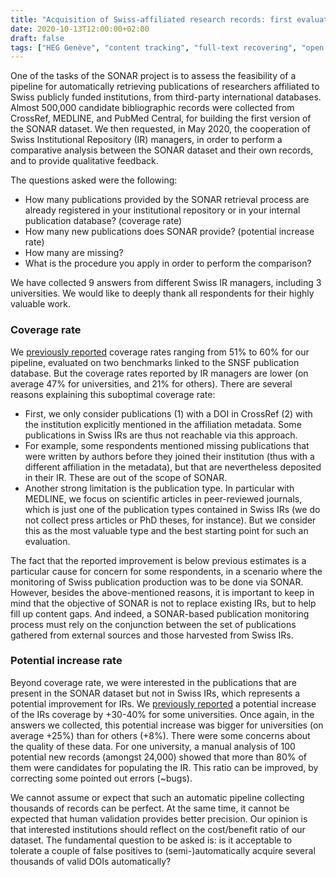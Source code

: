 ```yaml
---
title: "Acquisition of Swiss-affiliated research records: first evaluation from the field"
date: 2020-10-13T12:00:00+02:00
draft: false
tags: ["HEG Genève", "content tracking", "full-text recovering", "open access"]
---
```


One of the tasks of the SONAR project is to assess the feasibility of a pipeline for automatically retrieving publications of researchers affiliated to Swiss publicly funded institutions, from third-party international databases. Almost 500,000 candidate bibliographic records were collected from CrossRef, MEDLINE, and PubMed Central, for building the first version of the SONAR dataset. We then requested, in May 2020, the cooperation of Swiss Institutional Repository (IR) managers, in order to perform a comparative analysis between the SONAR dataset and their own records, and to provide qualitative feedback.

<!--more-->

The questions asked were the following:

* How many publications provided by the SONAR retrieval process are already registered in your institutional repository or in your internal publication database? (coverage rate)
* How many new publications does SONAR provide? (potential increase rate)
* How many are missing?
* What is the procedure you apply in order to perform the comparison?

We have collected 9 answers from different Swiss IR managers, including 3 universities. We would like to deeply thank all respondents for their highly valuable work.

### Coverage rate

We [previously reported](http://candy.hesge.ch/SONAR/SONAR%20D5.1.pdf) coverage rates ranging from 51% to 60% for our pipeline, evaluated on two benchmarks linked to the SNSF publication database. But the coverage rates reported by IR managers are lower (on average 47% for universities, and 21% for others). There are several reasons explaining this suboptimal coverage rate:

* First, we only consider publications (1) with a DOI in CrossRef (2) with the institution explicitly mentioned in the affiliation metadata. Some publications in Swiss IRs are thus not reachable via this approach.
* For example, some respondents mentioned missing publications that were written by authors before they joined their institution (thus with a different affiliation in the metadata), but that are nevertheless deposited in their IR. These are out of the scope of SONAR.
* Another strong limitation is the publication type. In particular with MEDLINE, we focus on scientific articles in peer-reviewed journals, which is just one of the publication types contained in Swiss IRs (we do not collect press articles or PhD theses, for instance). But we consider this as the most valuable type and the best starting point for such an evaluation.

The fact that the reported improvement is below previous estimates is a particular cause for concern for some respondents, in a scenario where the monitoring of Swiss publication production was to be done via SONAR. However, besides the above-mentioned reasons, it is important to keep in mind that the objective of SONAR is not to replace existing IRs, but to help fill up content gaps. And indeed, a SONAR-based publication monitoring process must rely on the conjunction between the set of publications gathered from external sources and those harvested from Swiss IRs.

### Potential increase rate

Beyond coverage rate, we were interested in the publications that are present in the SONAR dataset but not in Swiss IRs, which represents a potential improvement for IRs. We [previously reported](http://candy.hesge.ch/SONAR/SONAR%20D5.1.pdf) a potential increase of the IRs coverage by +30-40% for some universities. Once again, in the answers we collected, this potential increase was bigger for universities (on average +25%) than for others (+8%). There were some concerns about the quality of these data. For one university, a manual analysis of 100 potential new records (amongst 24,000) showed that more than 80% of them were candidates for populating the IR. This ratio can be improved, by correcting some pointed out errors (~bugs).

We cannot assume or expect that such an automatic pipeline collecting thousands of records can be perfect. At the same time, it cannot be expected that human validation provides better precision. Our opinion is that interested institutions should reflect on the cost/benefit ratio of our dataset. The fundamental question to be asked is: is it acceptable to tolerate a couple of false positives to (semi-)automatically acquire several thousands of valid DOIs automatically?
